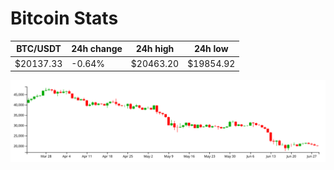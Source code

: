 # Bitcoin Stats

BTC/USDT|24h change|24h high|24h low|
|---|---|---|---|
|$20137.33|-0.64%|$20463.20|$19854.92|

<img src="./chart.svg">

